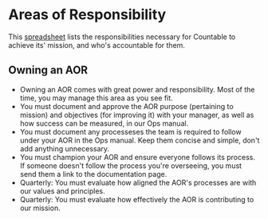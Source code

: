 
# Areas of Responsibility

This [spreadsheet](https://docs.google.com/spreadsheets/d/1S6VesJN11u7oxYceimjOucrW-7Be62JRianhzuy68kQ/edit#gid=0) lists the responsibilities necessary for Countable to achieve its' mission, and who's accountable for them.

## Owning an AOR
  * Owning an AOR comes with great power and responsibility. Most of the time, you may manage this area as you see fit.
  * You must document and approve the AOR purpose (pertaining to mission) and objectives (for improving it) with your manager, as well as how success can be measured, in our Ops manual.
  * You must document any processeses the team is required to follow under your AOR in the Ops manual. Keep them concise and simple, don't add anything unnecessary.
  * You must champion your AOR and ensure everyone follows its process. If someone doesn't follow the process you're overseeing, you must send them a link to the documentation page.
  * Quarterly: You must evaluate how aligned the AOR's processes are with our values and principles.
  * Quarterly: You must evaluate how effectively the AOR is contributing to our mission.
